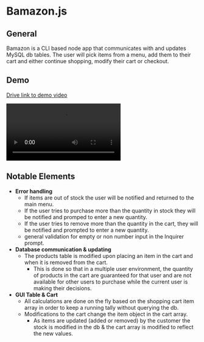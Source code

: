 # Bamazon.js
 ## General
 Bamazon is a CLI based node app that communicates with and updates MySQL db tables. The user will pick items from a menu, add them to their cart and either continue shopping, modify their cart or checkout. 

## Demo

 [Drive link to demo video](https://drive.google.com/file/d/1hjvdQvihZsyrmAGu8N_ZAffdfY5BUXz6/view)

 ![Demo Gif](./images/demo2.webm)

## Notable Elements

 - **Error handling**
	 - If items are out of stock the user will be notified and returned to the main menu.
	 - If the user tries to purchase more than the quantity in stock they will be notified and promped to enter a new quantity.
	 - If the user tries to remove more than the quantity in the cart, they will be notified and prompted to enter a new quantity.
	 - general validation for empty or non number input in the Inquirer prompt.
 - **Database communication & updating**
	 - The products table is modified upon placing an item in the cart and when it is removed from the cart. 
		 - This is done so that in a multiple user environment, the quantity of products in the cart are guaranteed for that user and are not available for other users to purchase while the current user is making their decisions. 
 - **GUI Table & Cart**
	 - All calculations are done on the fly based on the shopping cart item array in order to keep a running tally without querying the db.
	 - Modifications to the cart change the item object in the cart array. 
		 - As items are updated (added or removed) by the customer the stock is modified in the db & the cart array is modified to reflect the new values. 